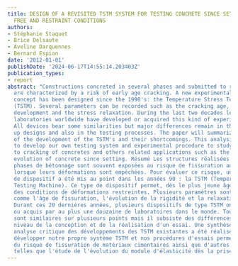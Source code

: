```yaml
---
title: DESIGN OF A REVISITED TSTM SYSTEM FOR TESTING CONCRETE SINCE SETTING TIME UNDER
  FREE AND RESTRAINT CONDITIONS
authors:
- Stéphanie Staquet
- Brice Delsaute
- Aveline Darquennes
- Bernard Espion
date: '2012-01-01'
publishDate: '2024-06-17T14:55:14.203403Z'
publication_types:
- report
abstract: "Constructions concreted in several phases and submitted to restrained deformation
  are characterized by a risk of early age cracking. A new experimental concrete testing
  concept has been designed since the 1990's: the Temperature Stress Testing Machine
  (TSTM). Several parameters can be recorded such as the cracking age, the stiffness
  development and the stress relaxation. During the last two decades less than a dozen
  laboratories worldwide have developed or acquired this kind of experimental equipment.
  All devices bear some similarities but major differences remain in the test set
  up designs and also in the testing processes. The paper will summarize our analysis
  of the development of the TSTM's and their shortcomings. This analysis allowed us
  to develop our own testing system and experimental procedure to study the sensitivity
  to cracking of concretes and others related applications such as the Young's modulus
  evolution of concrete since setting. Résumé Les structures réalisées en plusieurs
  phases de bétonnage sont souvent exposées au risque de fissuration au jeune âge
  lorsque leurs déformations sont empêchées. Pour évaluer ce risque, un nouveau type
  de dispositif a été mis au point dans les années 90 : la TSTM (Temperature Stress
  Testing Machine). Ce type de dispositif permet, dès le plus jeune âge, d'imposer
  des conditions de déformations restreintes. Plusieurs paramètres sont caractérisés
  comme l'âge de fissuration, l'évolution de la rigidité et la relaxation des contraintes.
  Durant ces 20 dernières années, plusieurs dispositifs de type TSTM ont été développés
  ou acquis par au plus une douzaine de laboratoires dans le monde. Toutes ces machines
  sont similaires sur plusieurs points mais il subsiste des différences majeures au
  niveau de la conception et de la réalisation d'un essai. Une synthèse associée d'une
  analyse critique des développements des TSTM existantes a été réalisée avant de
  développer notre propre système TSTM et nos procédures d'essais permettant l'étude
  du risque de fissuration de matériaux cimentaires ainsi que d'autres applications
  telles que l'étude de l'évolution du module d'élasticité dès la prise."
---
```

